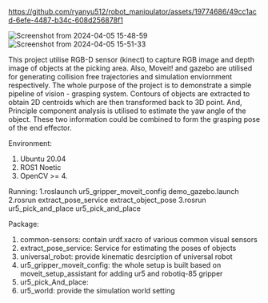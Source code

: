 
https://github.com/ryanyu512/robot_manipulator/assets/19774686/49cc1acd-6efe-4487-b34c-608d256878f1


![Screenshot from 2024-04-05 15-48-59](https://github.com/ryanyu512/robot_manipulator/assets/19774686/d5af2b7f-65cb-4f1b-b676-ff4056b475e8)
![Screenshot from 2024-04-05 15-51-33](https://github.com/ryanyu512/robot_manipulator/assets/19774686/ba6778fb-f21f-4adf-b797-baa818e6bdbb)


This project utilise RGB-D sensor (kinect) to capture RGB image and depth image of objects at the picking area. Also, Moveit! and gazebo are utilised for generating collision free trajectories and simulation enviornment respectively. The whole purpose of the project is to demonstrate a simple pipeline of vision - grasping system. Contours of objects are extracted to obtain 2D centroids which are then transformed back to 3D point. And, Principle component analysis is utilised to estimate the yaw angle of the object. These two information could be combined to form the grasping pose of the end effector. 

Environment:
1. Ubuntu 20.04
2. ROS1 Noetic
3. OpenCV >= 4.

Running:
1.roslaunch ur5_gripper_moveit_config demo_gazebo.launch
2.rosrun extract_pose_service extract_object_pose 
3.rosrun ur5_pick_and_place ur5_pick_and_place

Package:
1. common-sensors: contain urdf.xacro of various common visual sensors
2. extract_pose_service: Service for estimating the poses of objects
3. universal_robot: provide kinematic desrciption of universal robot
4. ur5_gripper_moveit_config: the whole setup is built based on moveit_setup_assistant for adding ur5 and robotiq-85 gripper
5. ur5_pick_And_place: 
6. ur5_world: provide the simulation world setting
